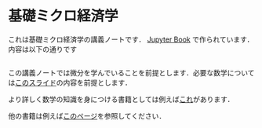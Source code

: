 # 基礎ミクロ経済学

これは基礎ミクロ経済学の講義ノートです． [Jupyter Book](https://jupyterbook.org) で作られています．内容は以下の通りです


```{tableofcontents}
```

この講義ノートでは微分を学んでいることを前提とします．必要な数学については[このスライド](https://www.dropbox.com/scl/fi/llgt7x93c7vsqmgwo0trw/.pdf?rlkey=y8zpcfvj0z3hie99ij6b0zwox&e=1&dl=0)の内容を前提とします．

より詳しく数学の知識を身につける書籍としては例えば[これ](https://www.saiensu.co.jp/search/?isbn=978-4-88384-371-8&y=2023)があります．

他の書籍は例えば[このページ](https://tomoyatajika.notion.site/tomoyatajika/6c8d6a0e333c4d68b657158f51e3cd83)を参照してください．
